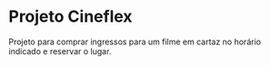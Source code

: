 # Projeto Cineflex

Projeto para comprar ingressos para um filme em cartaz no horário indicado e reservar o lugar. 
